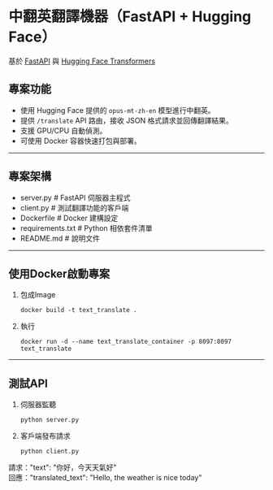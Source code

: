 # 中翻英翻譯機器（FastAPI + Hugging Face）
基於 [FastAPI](https://fastapi.tiangolo.com/) 與 [Hugging Face Transformers](https://huggingface.co/transformers/) 

## 專案功能

- 使用 Hugging Face 提供的 `opus-mt-zh-en` 模型進行中翻英。
- 提供 `/translate` API 路由，接收 JSON 格式請求並回傳翻譯結果。
- 支援 GPU/CPU 自動偵測。
- 可使用 Docker 容器快速打包與部署。

---

## 專案架構
- server.py # FastAPI 伺服器主程式
- client.py # 測試翻譯功能的客戶端
- Dockerfile # Docker 建構設定
- requirements.txt # Python 相依套件清單
- README.md # 說明文件

---
## 使用Docker啟動專案
1. 包成Image
    ```
    docker build -t text_translate .
    ```
2. 執行
    ```
    docker run -d --name text_translate_container -p 8097:8097 text_translate
    ```
---
## 測試API
1. 伺服器監聽
   ```
   python server.py
   ```
2. 客戶端發布請求
   ```
   python client.py
   ```
請求："text": "你好，今天天氣好"  
回應："translated_text": "Hello, the weather is nice today"
